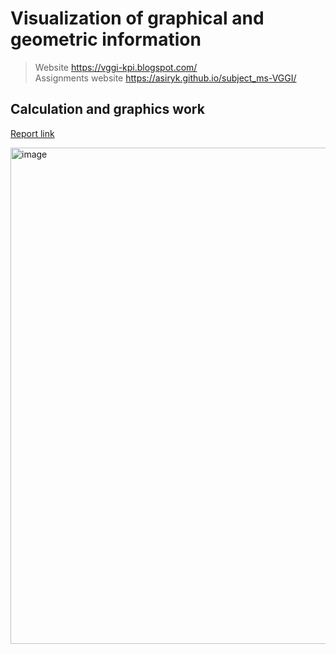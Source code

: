 # Visualization of graphical and geometric information

> Website https://vggi-kpi.blogspot.com/  
> Assignments website https://asiryk.github.io/subject_ms-VGGI/

## Calculation and graphics work

[Report link](./report_cgw.docx)

<img width="794" alt="image" src="https://user-images.githubusercontent.com/61456651/209448747-197cc91e-bbf9-46c8-83a1-c184d97924b9.jpg">
